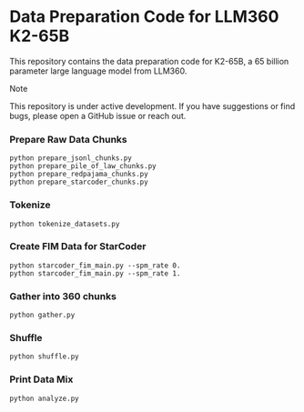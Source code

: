 # Data Preparation Code for LLM360 K2-65B

This repository contains the data preparation code for K2-65B, a 65 billion parameter
large language model from LLM360.

> [!NOTE]
> This repository is under active development. If you have suggestions or find bugs, please open a GitHub issue or reach out.

### Prepare Raw Data Chunks
```
python prepare_jsonl_chunks.py
python prepare_pile_of_law_chunks.py
python prepare_redpajama_chunks.py
python prepare_starcoder_chunks.py
```

### Tokenize
```
python tokenize_datasets.py
```

### Create FIM Data for StarCoder
```
python starcoder_fim_main.py --spm_rate 0.
python starcoder_fim_main.py --spm_rate 1.
```

### Gather into 360 chunks
```
python gather.py
```

### Shuffle
```
python shuffle.py
```

### Print Data Mix
```
python analyze.py
```
